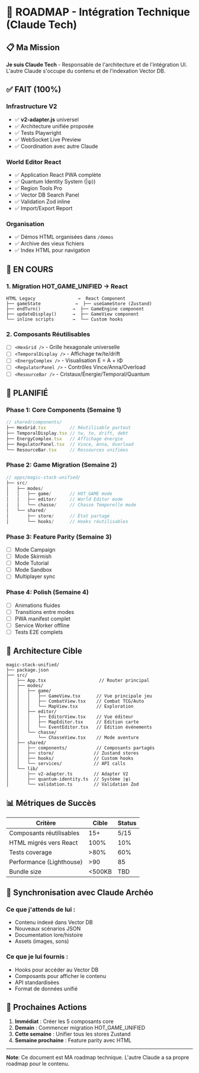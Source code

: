 # 🔧 ROADMAP - Intégration Technique (Claude Tech)

## 📋 Ma Mission

**Je suis Claude Tech** - Responsable de l'architecture et de l'intégration UI.
L'autre Claude s'occupe du contenu et de l'indexation Vector DB.

## ✅ FAIT (100%)

### Infrastructure V2
- ✅ **v2-adapter.js** universel
- ✅ Architecture unifiée proposée
- ✅ Tests Playwright
- ✅ WebSocket Live Preview
- ✅ Coordination avec autre Claude

### World Editor React
- ✅ Application React PWA complète
- ✅ Quantum Identity System (|ψ⟩)
- ✅ Region Tools Pro
- ✅ Vector DB Search Panel
- ✅ Validation Zod inline
- ✅ Import/Export Report

### Organisation
- ✅ Démos HTML organisées dans `/demos`
- ✅ Archive des vieux fichiers
- ✅ Index HTML pour navigation

## 🚧 EN COURS

### 1. Migration HOT_GAME_UNIFIED → React
```
HTML Legacy                →  React Component
├── gameState             →  ├── useGameStore (Zustand)
├── endTurn()            →  ├── GameEngine component
├── updateDisplay()      →  ├── GameView component
└── inline scripts       →  └── Custom hooks
```

### 2. Composants Réutilisables
- [ ] `<HexGrid />` - Grille hexagonale universelle
- [ ] `<TemporalDisplay />` - Affichage tw/te/drift
- [ ] `<EnergyComplex />` - Visualisation E = A + iΦ
- [ ] `<RegulatorPanel />` - Contrôles Vince/Anna/Overload
- [ ] `<ResourceBar />` - Cristaux/Énergie/Temporal/Quantum

## 📅 PLANIFIÉ

### Phase 1: Core Components (Semaine 1)
```typescript
// shared/components/
├── HexGrid.tsx         // Réutilisable partout
├── TemporalDisplay.tsx // tw, te, drift, debt
├── EnergyComplex.tsx   // Affichage énergie
├── RegulatorPanel.tsx  // Vince, Anna, Overload
└── ResourceBar.tsx     // Ressources unifiées
```

### Phase 2: Game Migration (Semaine 2)
```typescript
// apps/magic-stack-unified/
├── src/
│   ├── modes/
│   │   ├── game/       // HOT_GAME mode
│   │   ├── editor/     // World Editor mode
│   │   └── chasse/     // Chasse Temporelle mode
│   └── shared/
│       ├── store/      // État partagé
│       └── hooks/      // Hooks réutilisables
```

### Phase 3: Feature Parity (Semaine 3)
- [ ] Mode Campaign
- [ ] Mode Skirmish  
- [ ] Mode Tutorial
- [ ] Mode Sandbox
- [ ] Multiplayer sync

### Phase 4: Polish (Semaine 4)
- [ ] Animations fluides
- [ ] Transitions entre modes
- [ ] PWA manifest complet
- [ ] Service Worker offline
- [ ] Tests E2E complets

## 🎯 Architecture Cible

```
magic-stack-unified/
├── package.json
├── src/
│   ├── App.tsx                    // Router principal
│   ├── modes/
│   │   ├── game/
│   │   │   ├── GameView.tsx      // Vue principale jeu
│   │   │   ├── CombatView.tsx    // Combat TCG/Auto
│   │   │   └── MapView.tsx       // Exploration
│   │   ├── editor/
│   │   │   ├── EditorView.tsx    // Vue éditeur
│   │   │   ├── MapEditor.tsx     // Édition carte
│   │   │   └── EventEditor.tsx   // Édition événements
│   │   └── chasse/
│   │       └── ChasseView.tsx    // Mode aventure
│   ├── shared/
│   │   ├── components/           // Composants partagés
│   │   ├── store/               // Zustand stores
│   │   ├── hooks/               // Custom hooks
│   │   └── services/            // API calls
│   └── lib/
│       ├── v2-adapter.ts        // Adapter V2
│       ├── quantum-identity.ts  // Système |ψ⟩
│       └── validation.ts        // Validation Zod
```

## 📊 Métriques de Succès

| Critère | Cible | Status |
|---------|-------|--------|
| Composants réutilisables | 15+ | 5/15 |
| HTML migrés vers React | 100% | 10% |
| Tests coverage | >80% | 60% |
| Performance (Lighthouse) | >90 | 85 |
| Bundle size | <500KB | TBD |

## 🤝 Synchronisation avec Claude Archéo

### Ce que j'attends de lui :
- Contenu indexé dans Vector DB
- Nouveaux scénarios JSON
- Documentation lore/histoire
- Assets (images, sons)

### Ce que je lui fournis :
- Hooks pour accéder au Vector DB
- Composants pour afficher le contenu
- API standardisées
- Format de données unifié

## 🚀 Prochaines Actions

1. **Immédiat** : Créer les 5 composants core
2. **Demain** : Commencer migration HOT_GAME_UNIFIED
3. **Cette semaine** : Unifier tous les stores Zustand
4. **Semaine prochaine** : Feature parity avec HTML

---

**Note**: Ce document est MA roadmap technique. L'autre Claude a sa propre roadmap pour le contenu.
